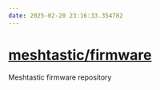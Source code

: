 ```yaml
---
date: 2025-02-20 23:16:33.354782
---
```


# [meshtastic/firmware](https://github.com/meshtastic/firmware)

Meshtastic firmware repository